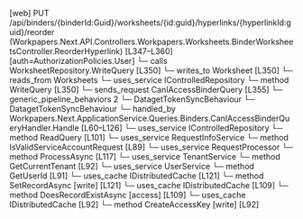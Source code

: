 [web] PUT /api/binders/{binderId:Guid}/worksheets/{id:guid}/hyperlinks/{hyperlinkId:guid}/reorder  (Workpapers.Next.API.Controllers.Workpapers.Worksheets.BinderWorksheetsController.ReorderHyperlink)  [L347–L360] [auth=AuthorizationPolicies.User]
  └─ calls WorksheetRepository.WriteQuery [L350]
  └─ writes_to Worksheet [L350]
    └─ reads_from Worksheets
  └─ uses_service IControlledRepository<Worksheet>
    └─ method WriteQuery [L350]
  └─ sends_request CanIAccessBinderQuery [L355]
    └─ generic_pipeline_behaviors 2
      └─ DatagetTokenSyncBehaviour
      └─ DatagetTokenSyncBehaviour
    └─ handled_by Workpapers.Next.ApplicationService.Queries.Binders.CanIAccessBinderQueryHandler.Handle [L60–L126]
      └─ uses_service IControlledRepository<Binder>
        └─ method ReadQuery [L101]
      └─ uses_service RequestInfoService
        └─ method IsValidServiceAccountRequest [L89]
      └─ uses_service RequestProcessor
        └─ method ProcessAsync [L117]
      └─ uses_service TenantService
        └─ method GetCurrentTenant [L92]
      └─ uses_service UserService
        └─ method GetUserId [L91]
      └─ uses_cache IDistributedCache [L121]
        └─ method SetRecordAsync [write] [L121]
      └─ uses_cache IDistributedCache [L109]
        └─ method DoesRecordExistAsync [access] [L109]
      └─ uses_cache IDistributedCache [L92]
        └─ method CreateAccessKey [write] [L92]

